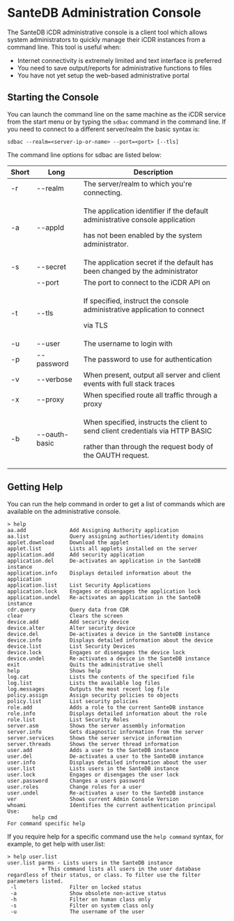 # SanteDB Administration Console

The SanteDB iCDR administrative console is a client tool which allows system administrators to quickly manage their iCDR instances from a command line. This tool is useful when:

* Internet connectivity is extremely limited and text interface is preferred
* You need to save output/reports for administrative functions to files
* You have not yet setup the web-based administrative portal

## Starting the Console

You can launch the command line on the same machine as the iCDR service from the start menu or by typing the `sdbac` command in the command line. If you need to connect to a different server/realm the basic syntax is:

```
sdbac --realm=<server-ip-or-name> --port=<port> [--tls] 
```

The command line options for sdbac are listed below:

| Short | Long          | Description                                                                                                                                            |
| ----- | ------------- | ------------------------------------------------------------------------------------------------------------------------------------------------------ |
| -r    | --realm       | The server/realm to which you're connecting.                                                                                                           |
| -a    | --appId       | <p>The application identifier if the default administrative console application</p><p>has not been enabled by the system administrator.</p>            |
| -s    | --secret      | The application secret if the default has been changed by the administrator                                                                            |
|       | --port        | The port to connect to the iCDR API on                                                                                                                 |
| -t    | --tls         | <p>If specified, instruct the console administrative application to connect</p><p>via TLS</p>                                                          |
| -u    | --user        | The username to login with                                                                                                                             |
| -p    | --password    | The password to use for authentication                                                                                                                 |
| -v    | --verbose     | When present, output all server and client events with full stack traces                                                                               |
| -x    | --proxy       | When specified route all traffic through a proxy                                                                                                       |
| -b    | --oauth-basic | <p>When specified, instructs the client to send client credentials via HTTP BASIC</p><p>rather than through the request body of the OAUTH request.</p> |

## Getting Help

You can run the help command in order to get a list of commands which are available on the administrative console.&#x20;

```
> help
aa.add              Add Assigning Authority application
aa.list             Query assigning authorties/identity domains
applet.download     Download the applet
applet.list         Lists all applets installed on the server
application.add     Add security application
application.del     De-activates an application in the SanteDB instance
application.info    Displays detailed information about the application
application.list    List Security Applications
application.lock    Engages or disengages the application lock
application.undel   Re-activates an application in the SanteDB instance
cdr.query           Query data from CDR
clear               Clears the screen
device.add          Add security device
device.alter        Alter security device
device.del          De-activates a device in the SanteDB instance
device.info         Displays detailed information about the device
device.list         List Security Devices
device.lock         Engages or disengages the device lock
device.undel        Re-activates a device in the SanteDB instance
exit                Quits the administrative shell
help                Shows help
log.cat             Lists the contents of the specified file
log.list            Lists the available log files
log.messages        Outputs the most recent log file
policy.assign       Assign security policies to objects
policy.list         List security policies
role.add            Adds a role to the current SanteDB instance
role.info           Displays detailed information about the role
role.list           List Security Roles
server.asm          Shows the server assembly information
server.info         Gets diagnostic information from the server
server.services     Shows the server service information
server.threads      Shows the server thread information
user.add            Adds a user to the SanteDB instance
user.del            De-activates a user to the SanteDB instance
user.info           Displays detailed information about the user
user.list           Lists users in the SanteDB instance
user.lock           Engages or disengages the user lock
user.password       Changes a users password
user.roles          Change roles for a user
user.undel          Re-activates a user to the SanteDB instance
ver                 Shows current Admin Console Version
whoami              Identifies the current authentication principal
Use:
        help cmd
For command specific help
```

If you require help for a specific command use the `help command` syntax, for example, to get help with user.list:

```
> help user.list
user.list parms - Lists users in the SanteDB instance
           + This command lists all users in the user database regardless of their status, or class. To filter use the filter parameters listed.
 -l                 Filter on locked status
 -a                 Show obsolete non-active status
 -h                 Filter on human class only
 -s                 Filter on system class only
 -u                 The username of the user
```

